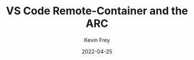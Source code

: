 ---
title: "VS Code Remote-Container and the ARC"
author: Kevin Frey
author_link: https://github.com/freymaurer
category: advanced
date: 2022-04-25
summary: In this blogpost I will deal with the question how computational data analysis could look like in a reproducible environment.
---